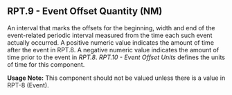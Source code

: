 ## RPT.9 - Event Offset Quantity (NM)

An interval that marks the offsets for the beginning, width and end of the event-related periodic interval measured from the time each such event actually occurred. A positive numeric value indicates the amount of time after the event in RPT.8. A negative numeric value indicates the amount of time prior to the event in _RPT.8_. _RPT.10 - Event Offset Units_ defines the units of time for this component.

**Usage Note:** This component should not be valued unless there is a value in RPT-8 (Event).
